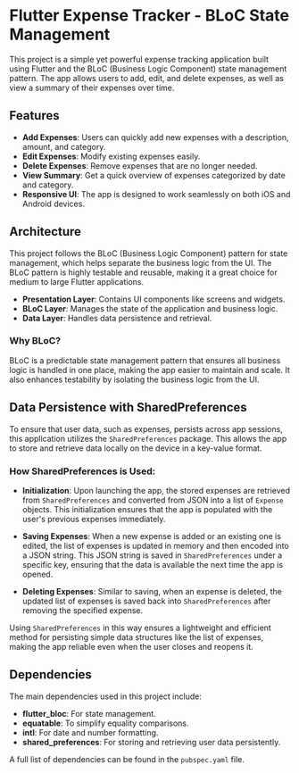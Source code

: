 
# Flutter Expense Tracker - BLoC State Management

This project is a simple yet powerful expense tracking application built using Flutter and the BLoC (Business Logic Component) state management pattern. The app allows users to add, edit, and delete expenses, as well as view a summary of their expenses over time.

## Features

- **Add Expenses**: Users can quickly add new expenses with a description, amount, and category.
- **Edit Expenses**: Modify existing expenses easily.
- **Delete Expenses**: Remove expenses that are no longer needed.
- **View Summary**: Get a quick overview of expenses categorized by date and category.
- **Responsive UI**: The app is designed to work seamlessly on both iOS and Android devices.

## Architecture

This project follows the BLoC (Business Logic Component) pattern for state management, which helps separate the business logic from the UI. The BLoC pattern is highly testable and reusable, making it a great choice for medium to large Flutter applications.

- **Presentation Layer**: Contains UI components like screens and widgets.
- **BLoC Layer**: Manages the state of the application and business logic.
- **Data Layer**: Handles data persistence and retrieval.

### Why BLoC?

BLoC is a predictable state management pattern that ensures all business logic is handled in one place, making the app easier to maintain and scale. It also enhances testability by isolating the business logic from the UI.

## Data Persistence with SharedPreferences

To ensure that user data, such as expenses, persists across app sessions, this application utilizes the `SharedPreferences` package. This allows the app to store and retrieve data locally on the device in a key-value format.

### How SharedPreferences is Used:

- **Initialization**: Upon launching the app, the stored expenses are retrieved from `SharedPreferences` and converted from JSON into a list of `Expense` objects. This initialization ensures that the app is populated with the user's previous expenses immediately.

- **Saving Expenses**: When a new expense is added or an existing one is edited, the list of expenses is updated in memory and then encoded into a JSON string. This JSON string is saved in `SharedPreferences` under a specific key, ensuring that the data is available the next time the app is opened.

- **Deleting Expenses**: Similar to saving, when an expense is deleted, the updated list of expenses is saved back into `SharedPreferences` after removing the specified expense.

Using `SharedPreferences` in this way ensures a lightweight and efficient method for persisting simple data structures like the list of expenses, making the app reliable even when the user closes and reopens it.

## Dependencies

The main dependencies used in this project include:

- **flutter_bloc**: For state management.
- **equatable**: To simplify equality comparisons.
- **intl**: For date and number formatting.
- **shared_preferences**: For storing and retrieving user data persistently.

A full list of dependencies can be found in the `pubspec.yaml` file.

